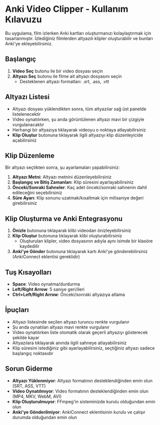 # Anki Video Clipper - Kullanım Kılavuzu

Bu uygulama, film izlerken Anki kartları oluşturmanızı kolaylaştırmak için tasarlanmıştır. İzlediğiniz filmlerden altyazılı klipler oluşturabilir ve bunları Anki'ye ekleyebilirsiniz.

## Başlangıç

1. **Video Seç** butonu ile bir video dosyası seçin
2. **Altyazı Seç** butonu ile filme ait altyazı dosyasını seçin
   - Desteklenen altyazı formatları: .srt, .ass, .vtt

## Altyazı Listesi

- Altyazı dosyası yüklendikten sonra, tüm altyazılar sağ üst panelde listelenecektir
- Video oynatılırken, şu anda görüntülenen altyazı mavi bir çizgiyle vurgulanacaktır
- Herhangi bir altyazıya tıklayarak videoyu o noktaya atlayabilirsiniz
- **Klip Oluştur** butonuna tıklayarak ilgili altyazıyı klip düzenleyicide açabilirsiniz

## Klip Düzenleme

Bir altyazı seçtikten sonra, şu ayarlamaları yapabilirsiniz:

1. **Altyazı Metni**: Altyazı metnini düzenleyebilirsiniz
2. **Başlangıç ve Bitiş Zamanları**: Klip süresini ayarlayabilirsiniz
3. **Önceki/Sonraki Sahneler**: Kaç adet önceki/sonraki sahnenin dahil edileceğini seçebilirsiniz
4. **Süre Ayarı**: Klip sonunu uzatmak/kısaltmak için milisaniye değeri girebilirsiniz

## Klip Oluşturma ve Anki Entegrasyonu

1. **Önizle** butonuna tıklayarak klibi videodan önizleyebilirsiniz
2. **Klip Oluştur** butonuna tıklayarak klibi oluşturabilirsiniz
   - Oluşturulan klipler, video dosyasının adıyla aynı isimde bir klasöre kaydedilir
3. **Anki'ye Gönder** butonuna tıklayarak kartı Anki'ye gönderebilirsiniz (AnkiConnect eklentisi gereklidir)

## Tuş Kısayolları

- **Space**: Video oynatma/durdurma
- **Left/Right Arrow**: 5 saniye geri/ileri
- **Ctrl+Left/Right Arrow**: Önceki/sonraki altyazıya atlama

## İpuçları

- Altyazı listesinde seçilen altyazı turuncu renkte vurgulanır
- Şu anda oynatılan altyazı mavi renkte vurgulanır
- Video oynatılırken liste otomatik olarak geçerli altyazıyı gösterecek şekilde kayar
- Altyazılara tıklayarak anında ilgili sahneye atlayabilirsiniz
- Klip süresini istediğiniz gibi ayarlayabilirsiniz, seçtiğiniz altyazı sadece başlangıç noktasıdır

## Sorun Giderme

- **Altyazı Yüklenmiyor**: Altyazı formatının desteklendiğinden emin olun (SRT, ASS, VTT)
- **Video Oynatılmıyor**: Video formatının desteklendiğinden emin olun (MP4, MKV, WebM, AVI)
- **Klip Oluşturulmuyor**: FFmpeg'in sisteminizde kurulu olduğundan emin olun
- **Anki'ye Gönderilmiyor**: AnkiConnect eklentisinin kurulu ve çalışır durumda olduğundan emin olun 